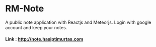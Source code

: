 # RM-Note

A public note application with Reactjs and Meteorjs.
Login with google account and keep your notes. 
#### Link : http://note.hasiptimurtas.com
